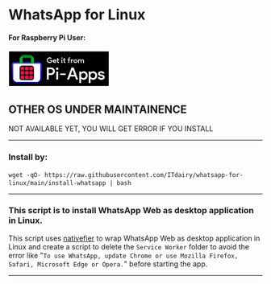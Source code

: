 # WhatsApp for Linux

#### For Raspberry Pi User:
[![badge](https://github.com/Botspot/pi-apps/blob/master/icons/badge.png?raw=true)](https://github.com/Botspot/pi-apps)  


## **OTHER OS UNDER MAINTAINENCE**
NOT AVAILABLE YET, YOU WILL GET ERROR IF YOU INSTALL 

---------------------------------------
### Install by:

```
wget -qO- https://raw.githubusercontent.com/ITdairy/whatsapp-for-linux/main/install-whatsapp | bash
```

___________________________________________________________________________
### This script is to install WhatsApp Web as desktop application in Linux.

This script uses [nativefier](https://github.com/nativefier/nativefier) to wrap WhatsApp Web as desktop application in Linux and create a script to delete the `Service Worker` folder to avoid the error like "`To use WhatsApp, update Chrome or use Mozilla Firefox, Safari, Microsoft Edge or Opera.`" before starting the app.
___________________________________________________________________________
